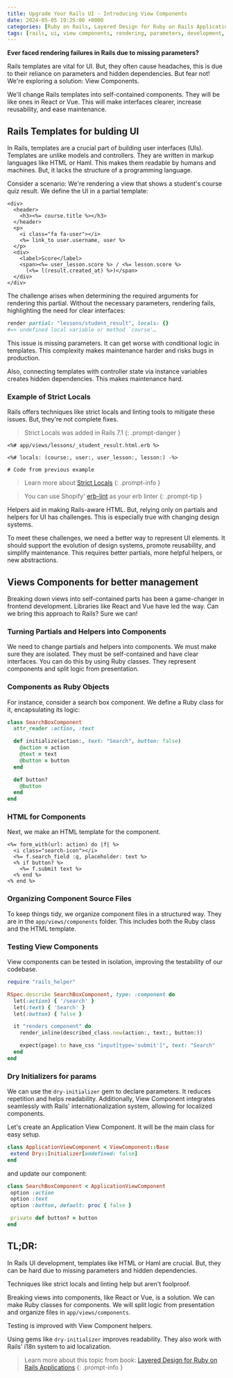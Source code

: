 ```yaml
---
title: Upgrade Your Rails UI - Introducing View Components
date: 2024-05-05 19:25:00 +0000
categories: [Ruby on Rails, Layered Design for Ruby on Rails Applications]
tags: [rails, ui, view components, rendering, parameters, development, web development]
---
```


**Ever faced rendering failures in Rails due to missing parameters?**

Rails templates are vital for UI. But, they often cause headaches, this is due to their reliance on parameters and hidden dependencies. But fear not! We're exploring a solution: View Components.

We'll change Rails templates into self-contained components. They will be like ones in React or Vue. This will make interfaces clearer, increase reusability, and ease maintenance.

## Rails Templates for bulding UI

In Rails, templates are a crucial part of building user interfaces (UIs). Templates are unlike models and controllers. They are written in markup languages like HTML or Haml. This makes them readable by humans and machines. But, it lacks the structure of a programming language.

Consider a scenario: We're rendering a view that shows a student's course quiz result. We define the UI in a partial template:

```erb
<div>
  <header>
    <h3><%= course.title %></h3>
  </header>
  <p>
    <i class="fa fa-user"></i>
    <%= link_to user.username, user %>
  </p>
  <div>
    <label>Score</label>
    <span><%= user_lesson.score %> / <%= lesson.score %>
      (<%= l(result.created_at) %>)</span>
  </div>
</div>
```

The challenge arises when determining the required arguments for rendering this partial. Without the necessary parameters, rendering fails, highlighting the need for clear interfaces:

```ruby
render partial: "lessons/student_result", locals: {}
#=> undefined local variable or method `course'…
```

This issue is missing parameters. It can get worse with conditional logic in templates. This complexity makes maintenance harder and risks bugs in production.

Also, connecting templates with controller state via instance variables creates hidden dependencies. This makes maintenance hard.

### Example of Strict Locals

Rails offers techniques like strict locals and linting tools to mitigate these issues. But, they're not complete fixes.

> Strict Locals was added in Rails 7.1
{: .prompt-danger }

```erb
<%# app/views/lessons/_student_result.html.erb %>

<%# locals: (course:, user:, user_lesson:, lesson:) -%>

# Code from previous example
```

> Learn more about [Strict Locals](https://edgeguides.rubyonrails.org/action_view_overview.html#strict-locals)
{: .prompt-info }

> You can use Shopify' [erb-lint](https://github.com/Shopify/erb-lint) as your erb linter
{: .prompt-tip }

Helpers aid in making Rails-aware HTML. But, relying only on partials and helpers for UI has challenges. This is especially true with changing design systems.

To meet these challenges, we need a better way to represent UI elements. It should support the evolution of design systems, promote reusability, and simplify maintenance. This requires better partials, more helpful helpers, or new abstractions.

## Views Components for better management

Breaking down views into self-contained parts has been a game-changer in frontend development. Libraries like React and Vue have led the way. Can we bring this approach to Rails? Sure we can!

### Turning Partials and Helpers into Components

We need to change partials and helpers into components. We must make sure they are isolated. They must be self-contained and have clear interfaces. You can do this by using Ruby classes. They represent components and split logic from presentation.

### Components as Ruby Objects

For instance, consider a search box component. We define a Ruby class for it, encapsulating its logic:

```ruby
class SearchBoxComponent
  attr_reader :action, :text

  def initialize(action:, text: "Search", button: false)
    @action = action
    @text = text
    @button = button
  end

  def button?
    @button
  end
end
```

### HTML for Components

Next, we make an HTML template for the component.

```erb
<%= form_with(url: action) do |f| %>
  <i class="search-icon"></i>
  <%= f.search_field :q, placeholder: text %>
  <% if button? %>
    <%= f.submit text %>
  <% end %>
<% end %>
```

### Organizing Component Source Files

To keep things tidy, we organize component files in a structured way. They are in the `app/views/components` folder. This includes both the Ruby class and the HTML template.

### Testing View Components

View components can be tested in isolation, improving the testability of our codebase.

```ruby
require "rails_helper"

RSpec.describe SearchBoxComponent, type: :component do
  let(:action) { '/search' }
  let(:text) { 'Search' }
  let(:button) { false }

  it "renders component" do
    render_inline(described_class.new(action:, text:, button:))

    expect(page).to have_css "input[type='submit']", text: "Search"
  end
end
```

### Dry Initializers for params

We can use the `dry-initializer` gem to declare parameters. It reduces repetition and helps readability. Additionally, View Component integrates seamlessly with Rails' internationalization system, allowing for localized components.

Let's create an Application View Component. It will be the main class for easy setup.

```ruby
class ApplicationViewComponent < ViewComponent::Base
 extend Dry::Initializer[undefined: false]
end
```

and update our component:

```ruby
class SearchBoxComponent < ApplicationViewComponent
 option :action
 option :text
 option :button, default: proc { false }

 private def button? = button
end
```

## TL;DR:
In Rails UI development, templates like HTML or Haml are crucial. But, they can be hard due to missing parameters and hidden dependencies.

Techniques like strict locals and linting help but aren't foolproof.

Breaking views into components, like React or Vue, is a solution. We can make Ruby classes for components. We will split logic from presentation and organize files in `app/views/components`.

Testing is improved with View Component helpers.

Using gems like `dry-initializer` improves readability. They also work with Rails' i18n system to aid localization.

> Learn more about this topic from book: [Layered Design for Ruby on Rails Applications](https://www.packtpub.com/product/layered-design-for-ruby-on-rails-applications/9781801813785)
{: .prompt-info }


